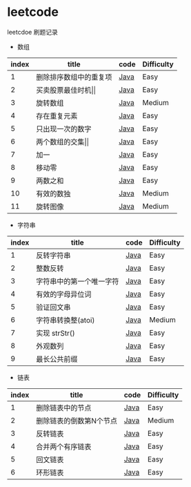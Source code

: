 # leetcode
leetcdoe 刷题记录

* 数组

| index | title                  | code                                                         | Difficulty |
| ----- | ---------------------- | ------------------------------------------------------------ | ---------- |
| 1     | 删除排序数组中的重复项 | [Java](https://github.com/dingyx/leetcode/blob/main/array/001/Solution.java) | Easy       |
| 2     | 买卖股票最佳时机\|\|   | [Java](https://github.com/dingyx/leetcode/blob/main/array/002/Solution.java) | Easy       |
| 3     | 旋转数组               | [Java](https://github.com/dingyx/leetcode/blob/main/array/003/Solution.java) | Medium     |
| 4     | 存在重复元素           | [Java](https://github.com/dingyx/leetcode/blob/main/array/004/Solution.java) | Easy       |
| 5     | 只出现一次的数字       | [Java](https://github.com/dingyx/leetcode/blob/main/array/005/Solution.java) | Easy       |
| 6     | 两个数组的交集\|\|     | [Java](https://github.com/dingyx/leetcode/blob/main/array/006/Solution.java) | Easy       |
| 7     | 加一                   | [Java](https://github.com/dingyx/leetcode/blob/main/array/007/Solution.java) | Easy       |
| 8     | 移动零                 | [Java](https://github.com/dingyx/leetcode/blob/main/array/008/Solution.java) | Easy       |
| 9     | 两数之和               | [Java](https://github.com/dingyx/leetcode/blob/main/array/009/Solution.java) | Easy       |
| 10    | 有效的数独             | [Java](https://github.com/dingyx/leetcode/blob/main/array/010/Solution.java) | Medium     |
| 11    | 旋转图像               | [Java](https://github.com/dingyx/leetcode/blob/main/array/011/Solution.java) | Medium     |



* 字符串

| index | title                    | code                                                         | Difficulty |
| ----- | ------------------------ | ------------------------------------------------------------ | ---------- |
| 1     | 反转字符串               | [Java](https://github.com/dingyx/leetcode/blob/main/string/001/Solution.java) | Easy       |
| 2     | 整数反转                 | [Java](https://github.com/dingyx/leetcode/blob/main/string/002/Solution.java) | Easy       |
| 3     | 字符串中的第一个唯一字符 | [Java](https://github.com/dingyx/leetcode/blob/main/string/003/Solution.java) | Easy       |
| 4     | 有效的字母异位词         | [Java](https://github.com/dingyx/leetcode/blob/main/string/004/Solution.java) | Easy       |
| 5     | 验证回文串               | [Java](https://github.com/dingyx/leetcode/blob/main/string/005/Solution.java) | Easy       |
| 6     | 字符串转换整(atoi)       | [Java](https://github.com/dingyx/leetcode/blob/main/string/006/Solution.java) | Medium     |
| 7     | 实现 strStr()            | [Java](https://github.com/dingyx/leetcode/blob/main/string/007/Solution.java) | Easy       |
| 8     | 外观数列                 | [Java](https://github.com/dingyx/leetcode/blob/main/string/008/Solution.java) | Easy       |
| 9     | 最长公共前缀             | [Java](https://github.com/dingyx/leetcode/blob/main/string/009/Solution.java) | Easy       |



* 链表

| index | title                   | code                                                         | Difficulty |
| ----- | ----------------------- | ------------------------------------------------------------ | ---------- |
| 1     | 删除链表中的节点        | [Java](https://github.com/dingyx/leetcode/blob/main/linked-list/001/Solution.java) | Easy       |
| 2     | 删除链表的倒数第N个节点 | [Java](https://github.com/dingyx/leetcode/blob/main/linked-list/002/Solution.java) | Medium     |
| 3     | 反转链表                | [Java](https://github.com/dingyx/leetcode/blob/main/linked-list/003/Solution.java) | Easy       |
| 4     | 合并两个有序链表        | [Java](https://github.com/dingyx/leetcode/blob/main/linked-list/004/Solution.java) | Easy       |
| 5     | 回文链表                | [Java](https://github.com/dingyx/leetcode/blob/main/linked-list/005/Solution.java) | Easy       |
| 6     | 环形链表                | [Java](https://github.com/dingyx/leetcode/blob/main/linked-list/006/Solution.java) | Easy       |

